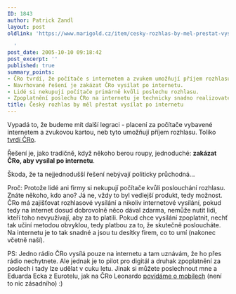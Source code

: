 ```yaml
---
ID: 1843
author: Patrick Zandl
layout: post
oldlink: 'https://www.marigold.cz/item/cesky-rozhlas-by-mel-prestat-vysilat-po-internetu

  '
post_date: 2005-10-10 09:18:42
post_excerpt: ''
published: true
summary_points:
- ČRo tvrdí, že počítače s internetem a zvukem umožňují příjem rozhlasu.
- Navrhované řešení je zakázat ČRo vysílat po internetu.
- Lidé si nekupují počítače primárně kvůli poslechu rozhlasu.
- Zpoplatnění poslechu ČRo na internetu je technicky snadno realizovatelné.
title: Český rozhlas by měl přestat vysílat po internetu
---
```


<p>Vypadá to, že budeme mít další legraci - placení za počítače vybavené internetem a zvukovou kartou, neb tyto umožňují příjem rozhlasu. Toliko <a href="http://www.ceskamedia.cz/article.html?id=155059">tvrdí ČRo</a>. </p>

<p>Řešení je, jako tradičně, když někoho berou roupy, jednoduché: <strong>zakázat ČRo, aby vysílal po internetu</strong>. </p>

<p>Škoda, že ta nejjednodušší řešení nebývají politicky průchodná...
</p>

<p>Proč: Protože lidé ani firmy si nekupují počítače kvůli poslouchání rozhlasu. Znáte někoho, kdo ano? Já ne, vždy to byl vedlejší produkt, tedy možnost. ČRo má zajišťovat rozhlasové vysílání a nikoliv internetové vysílání, pokud tedy na internet dosud dobrovolně něco dával zdarma, nemůže nutit lidi, kteří toho nevyužívají, aby za to platili. Pokud chce vysilání zpoplatnit, nechť tak učiní metodou obvyklou, tedy platbou za to, že skutečně posloucháte. Na internetu je to tak snadné a jsou tu desítky firem, co to umí (nakonec včetně naší).</p>

<p>PS: Jedno rádio ČRo vysílá pouze na internetu a tam uznávám, že ho přes rádio nechytnete. Ale jednak je to pilot pro digitál a druhak zpoplatnění za poslech i tady lze udělat v cuku letu. Jinak si můžete poslechnout mne a Eduarda Ecka z Eurotelu, jak na ČRo Leonardo <a href="http://www.rozhlas.cz/leonardo/hoste/_zprava/190416">povídáme o mobilech</a> (není to nic zásadního) :)
</p>